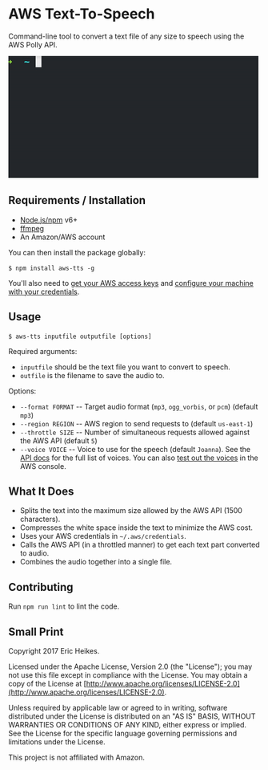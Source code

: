 # AWS Text-To-Speech

Command-line tool to convert a text file of any size to speech using the AWS Polly API.

![Animation of the tool in action](docs/aws-tts.gif)

## Requirements / Installation

* [Node.js/npm](https://nodejs.org) v6+
* [ffmpeg](https://ffmpeg.org/)
* An Amazon/AWS account

You can then install the package globally:

```
$ npm install aws-tts -g
```

You'll also need to [get your AWS access keys](http://docs.aws.amazon.com/sdk-for-javascript/v2/developer-guide/getting-your-credentials.html) and [configure your machine with your credentials](http://docs.aws.amazon.com/sdk-for-javascript/v2/developer-guide/loading-node-credentials-shared.html).

## Usage

```
$ aws-tts inputfile outputfile [options]
```

Required arguments:

* `inputfile` should be the text file you want to convert to speech.
* `outfile` is the filename to save the audio to.

Options:

* `--format FORMAT` -- Target audio format (`mp3`, `ogg_vorbis`, or `pcm`) (default `mp3`)
* `--region REGION` -- AWS region to send requests to (default `us-east-1`)
* `--throttle SIZE` -- Number of simultaneous requests allowed against the AWS API (default `5`)
* `--voice VOICE` -- Voice to use for the speech (default `Joanna`). See the [API docs](http://docs.aws.amazon.com/polly/latest/dg/API_SynthesizeSpeech.html) for the full list of voices. You can also [test out the voices](https://console.aws.amazon.com/polly/home/SynthesizeSpeech) in the AWS console.

## What It Does

* Splits the text into the maximum size allowed by the AWS API (1500 characters).
* Compresses the white space inside the text to minimize the AWS cost.
* Uses your AWS credentials in `~/.aws/credentials`.
* Calls the AWS API (in a throttled manner) to get each text part converted to audio.
* Combines the audio together into a single file.

## Contributing

Run `npm run lint` to lint the code.

## Small Print

Copyright 2017 Eric Heikes.

Licensed under the Apache License, Version 2.0 (the "License"); you may not use this file except in compliance with the License. You may obtain a copy of the License at [http://www.apache.org/licenses/LICENSE-2.0](http://www.apache.org/licenses/LICENSE-2.0).

Unless required by applicable law or agreed to in writing, software distributed under the License is distributed on an "AS IS" BASIS, WITHOUT WARRANTIES OR CONDITIONS OF ANY KIND, either express or implied. See the License for the specific language governing permissions and limitations under the License.

This project is not affiliated with Amazon.
